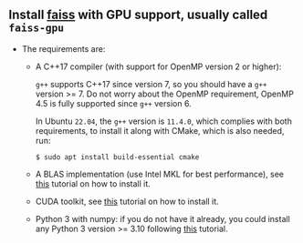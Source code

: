Install [faiss](https://github.com/facebookresearch/faiss) with GPU support, usually called `faiss-gpu`
------------------------------------------------------------

   * The requirements are:
      * A C++17 compiler (with support for OpenMP version 2 or higher):
     
         `g++` supports C++17 since version 7, so you should have a `g++` version >= 7. Do not worry about the OpenMP requirement, OpenMP 4.5 is fully supported since `g++` version 6.
        
         In Ubuntu `22.04`, the `g++` version is `11.4.0`, which complies with both requirements, to install it along with CMake, which is also needed, run:

         ```
         $ sudo apt install build-essential cmake
         ```
        
      * A BLAS implementation (use Intel MKL for best performance), see [this](https://github.com/luiscarlosgph/how-to/tree/main/intel-mkl) tutorial on how to install it.
      * CUDA toolkit, see [this]() tutorial on how to install it.
      * Python 3 with numpy: if you do not have it already, you could install any Python 3 version >= 3.10 following [this](https://github.com/luiscarlosgph/how-to/tree/main/pyenv) tutorial. 
